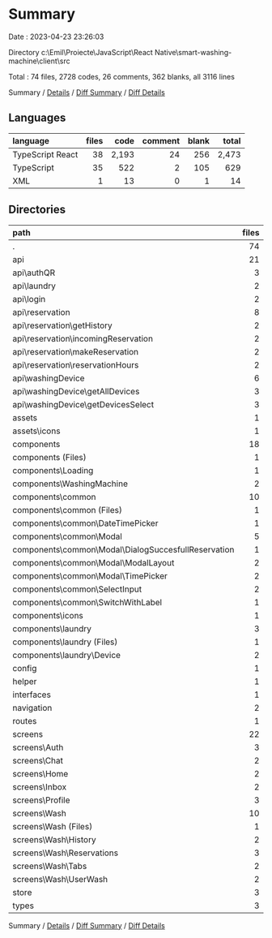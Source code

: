 # Summary

Date : 2023-04-23 23:26:03

Directory c:\\Emil\\Proiecte\\JavaScript\\React Native\\smart-washing-machine\\client\\src

Total : 74 files,  2728 codes, 26 comments, 362 blanks, all 3116 lines

Summary / [Details](details.md) / [Diff Summary](diff.md) / [Diff Details](diff-details.md)

## Languages
| language | files | code | comment | blank | total |
| :--- | ---: | ---: | ---: | ---: | ---: |
| TypeScript React | 38 | 2,193 | 24 | 256 | 2,473 |
| TypeScript | 35 | 522 | 2 | 105 | 629 |
| XML | 1 | 13 | 0 | 1 | 14 |

## Directories
| path | files | code | comment | blank | total |
| :--- | ---: | ---: | ---: | ---: | ---: |
| . | 74 | 2,728 | 26 | 362 | 3,116 |
| api | 21 | 379 | 2 | 61 | 442 |
| api\\authQR | 3 | 48 | 0 | 6 | 54 |
| api\\laundry | 2 | 41 | 0 | 9 | 50 |
| api\\login | 2 | 35 | 0 | 7 | 42 |
| api\\reservation | 8 | 156 | 1 | 24 | 181 |
| api\\reservation\\getHistory | 2 | 37 | 0 | 6 | 43 |
| api\\reservation\\incomingReservation | 2 | 35 | 0 | 4 | 39 |
| api\\reservation\\makeReservation | 2 | 35 | 1 | 7 | 43 |
| api\\reservation\\reservationHours | 2 | 49 | 0 | 7 | 56 |
| api\\washingDevice | 6 | 99 | 1 | 15 | 115 |
| api\\washingDevice\\getAllDevices | 3 | 44 | 1 | 7 | 52 |
| api\\washingDevice\\getDevicesSelect | 3 | 55 | 0 | 8 | 63 |
| assets | 1 | 13 | 0 | 1 | 14 |
| assets\\icons | 1 | 13 | 0 | 1 | 14 |
| components | 18 | 862 | 10 | 105 | 977 |
| components (Files) | 1 | 41 | 0 | 6 | 47 |
| components\\Loading | 1 | 25 | 0 | 3 | 28 |
| components\\WashingMachine | 2 | 46 | 0 | 7 | 53 |
| components\\common | 10 | 540 | 9 | 67 | 616 |
| components\\common (Files) | 1 | 30 | 0 | 4 | 34 |
| components\\common\\DateTimePicker | 1 | 34 | 1 | 8 | 43 |
| components\\common\\Modal | 5 | 340 | 8 | 37 | 385 |
| components\\common\\Modal\\DialogSuccesfullReservation | 1 | 70 | 3 | 13 | 86 |
| components\\common\\Modal\\ModalLayout | 2 | 53 | 0 | 4 | 57 |
| components\\common\\Modal\\TimePicker | 2 | 217 | 5 | 20 | 242 |
| components\\common\\SelectInput | 2 | 100 | 0 | 12 | 112 |
| components\\common\\SwitchWithLabel | 1 | 36 | 0 | 6 | 42 |
| components\\icons | 1 | 30 | 0 | 2 | 32 |
| components\\laundry | 3 | 180 | 1 | 20 | 201 |
| components\\laundry (Files) | 1 | 54 | 0 | 7 | 61 |
| components\\laundry\\Device | 2 | 126 | 1 | 13 | 140 |
| config | 1 | 7 | 0 | 2 | 9 |
| helper | 1 | 8 | 0 | 4 | 12 |
| interfaces | 1 | 33 | 0 | 7 | 40 |
| navigation | 2 | 193 | 0 | 17 | 210 |
| routes | 1 | 5 | 0 | 2 | 7 |
| screens | 22 | 1,121 | 14 | 149 | 1,284 |
| screens\\Auth | 3 | 177 | 1 | 20 | 198 |
| screens\\Chat | 2 | 25 | 0 | 7 | 32 |
| screens\\Home | 2 | 109 | 0 | 11 | 120 |
| screens\\Inbox | 2 | 21 | 0 | 8 | 29 |
| screens\\Profile | 3 | 70 | 0 | 16 | 86 |
| screens\\Wash | 10 | 719 | 13 | 87 | 819 |
| screens\\Wash (Files) | 1 | 20 | 0 | 6 | 26 |
| screens\\Wash\\History | 2 | 84 | 0 | 7 | 91 |
| screens\\Wash\\Reservations | 3 | 266 | 1 | 31 | 298 |
| screens\\Wash\\Tabs | 2 | 182 | 10 | 21 | 213 |
| screens\\Wash\\UserWash | 2 | 167 | 2 | 22 | 191 |
| store | 3 | 91 | 0 | 12 | 103 |
| types | 3 | 16 | 0 | 2 | 18 |

Summary / [Details](details.md) / [Diff Summary](diff.md) / [Diff Details](diff-details.md)